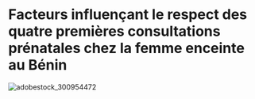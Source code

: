 # Facteurs influençant le respect des quatre premières consultations prénatales chez la femme enceinte au Bénin
![adobestock_300954472](https://github.com/OceaneHountondji/analyse-des-facteurs-influencant-les-consultations-prenatales/assets/123971552/907f8c78-8a0a-4efa-8b3b-f13f6a14f03e)
